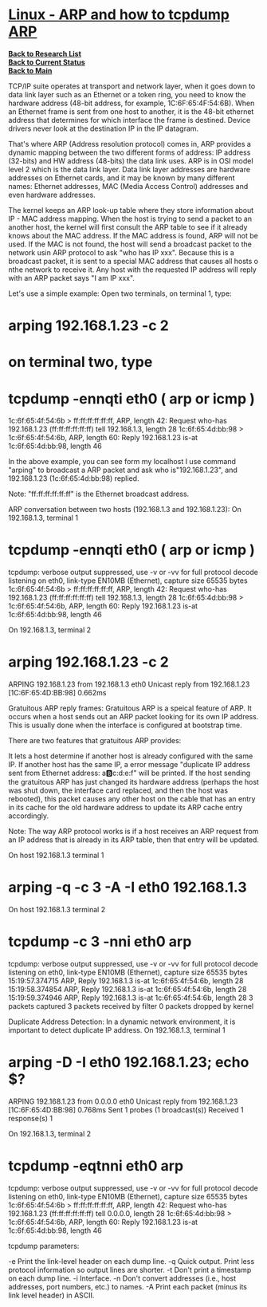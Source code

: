 # **[Linux - ARP and how to tcpdump ARP](https://www.lixu.ca/2014/10/linux-arp-and-how-to-tcpdump-arp.html)**

**[Back to Research List](../../../../../../research_list.md)**\
**[Back to Current Status](../../../../../../../development/status/weekly/current_status.md)**\
**[Back to Main](../../../../../../../README.md)**

TCP/IP suite operates at transport and network layer, when it goes down to data link layer such as an Ethernet or a token ring, you need to know the hardware address (48-bit address, for example, 1C:6F:65:4F:54:6B). When an Ethernet frame is sent from one host to another, it is the 48-bit ethernet address that determines for which interface the frame is destined. Device drivers never look at the destination IP in the IP datagram.

That's where ARP (Address resolution protocol) comes in, ARP provides a dynamic mapping between the two different forms of address: IP address (32-bits) and HW address (48-bits) the data link uses. ARP is in OSI model level 2 which is the data link layer. Data link layer addresses are hardware addresses on Ethernet cards, and it may be known by many different names: Ethernet addresses, MAC (Media Access Control) addresses and even hardware addresses.

The kernel keeps an ARP look-up table where they store information about IP - MAC address mapping. When the host is trying to send a packet to an another host, the kernel will first consult the ARP table to see if it already knows about the MAC address. If the MAC address is found, ARP will not be used. If the MAC is not found, the host will send a broadcast packet to the network usin ARP protocol to ask "who has IP xxx". Because this is a broadcast packet, it is sent to a special MAC address that causes all hosts o nthe network to receive it. Any host with the requested IP address will reply with an ARP packet says "I am IP xxx".

Let's use a simple example:
Open two terminals, on terminal 1, type:

# arping 192.168.1.23 -c 2

# on terminal two, type

# tcpdump -ennqti eth0 \( arp or icmp \)

1c:6f:65:4f:54:6b > ff:ff:ff:ff:ff:ff, ARP, length 42: Request who-has 192.168.1.23 (ff:ff:ff:ff:ff:ff) tell 192.168.1.3, length 28
1c:6f:65:4d:bb:98 > 1c:6f:65:4f:54:6b, ARP, length 60: Reply 192.168.1.23 is-at 1c:6f:65:4d:bb:98, length 46

In the above example, you can see form my localhost I use command "arping" to broadcast a ARP packet and ask who is"192.168.1.23", and 192.168.1.23 (1c:6f:65:4d:bb:98) replied.

Note: "ff:ff:ff:ff:ff:ff" is the Ethernet broadcast address.

ARP conversation between two hosts (192.168.1.3 and 192.168.1.23):
On 192.168.1.3, terminal 1

# tcpdump -ennqti eth0 \( arp or icmp \)

tcpdump: verbose output suppressed, use -v or -vv for full protocol decode
listening on eth0, link-type EN10MB (Ethernet), capture size 65535 bytes
1c:6f:65:4f:54:6b > ff:ff:ff:ff:ff:ff, ARP, length 42: Request who-has 192.168.1.23 (ff:ff:ff:ff:ff:ff) tell 192.168.1.3, length 28
1c:6f:65:4d:bb:98 > 1c:6f:65:4f:54:6b, ARP, length 60: Reply 192.168.1.23 is-at 1c:6f:65:4d:bb:98, length 46

On 192.168.1.3, terminal 2

# arping 192.168.1.23 -c 2

ARPING 192.168.1.23 from 192.168.1.3 eth0
Unicast reply from 192.168.1.23 [1C:6F:65:4D:BB:98]  0.662ms

Gratuitous ARP reply frames:
Gratuitous ARP is a speical feature of ARP. It occurs when a host sends out an ARP packet looking for its own IP address. This is usually done when the interface is configured at bootstrap time.

There are two features that gratuitous ARP provides:

It lets a host determine if another host is already configured with the same IP. If another host has the same IP, a error message "duplicate IP address sent from Ethernet address: a:b:c:d:e:f" will be printed.
If the host sending the gratuitous ARP has just changed its hardware address (perhaps the host was shut down, the interface card replaced, and then the host was rebooted), this packet causes any other host on the cable that has an entry in its cache for the old hardware address to update its ARP cache entry accordingly.

Note: The way ARP protocol works is if a host receives an ARP request from an IP address that is already in its ARP table, then that entry will be updated.

On host 192.168.1.3 terminal 1

# arping -q -c 3 -A -I eth0 192.168.1.3

On host 192.168.1.3 terminal 2

# tcpdump -c 3 -nni eth0 arp

tcpdump: verbose output suppressed, use -v or -vv for full protocol decode
listening on eth0, link-type EN10MB (Ethernet), capture size 65535 bytes
15:19:57.374715 ARP, Reply 192.168.1.3 is-at 1c:6f:65:4f:54:6b, length 28
15:19:58.374854 ARP, Reply 192.168.1.3 is-at 1c:6f:65:4f:54:6b, length 28
15:19:59.374946 ARP, Reply 192.168.1.3 is-at 1c:6f:65:4f:54:6b, length 28
3 packets captured
3 packets received by filter
0 packets dropped by kernel

Duplicate Address Detection:
In a dynamic network environment, it is important to detect duplicate IP address.
On 192.168.1.3, terminal 1

# arping -D -I eth0 192.168.1.23; echo $?

ARPING 192.168.1.23 from 0.0.0.0 eth0
Unicast reply from 192.168.1.23 [1C:6F:65:4D:BB:98]  0.768ms
Sent 1 probes (1 broadcast(s))
Received 1 response(s)
1

On 192.168.1.3, terminal 2

# tcpdump -eqtnni eth0 arp

tcpdump: verbose output suppressed, use -v or -vv for full protocol decode
listening on eth0, link-type EN10MB (Ethernet), capture size 65535 bytes
1c:6f:65:4f:54:6b > ff:ff:ff:ff:ff:ff, ARP, length 42: Request who-has 192.168.1.23 (ff:ff:ff:ff:ff:ff) tell 0.0.0.0, length 28
1c:6f:65:4d:bb:98 > 1c:6f:65:4f:54:6b, ARP, length 60: Reply 192.168.1.23 is-at 1c:6f:65:4d:bb:98, length 46

tcpdump parameters:

-e Print the link-level header on each dump line.
-q Quick output. Print less protocol information so output lines are shorter.
-t Don't print a timestamp on each dump line.
-i Interface.
-n Don't convert addresses (i.e., host addresses, port numbers, etc.) to names.
-A Print each packet (minus its link level header) in ASCII.
